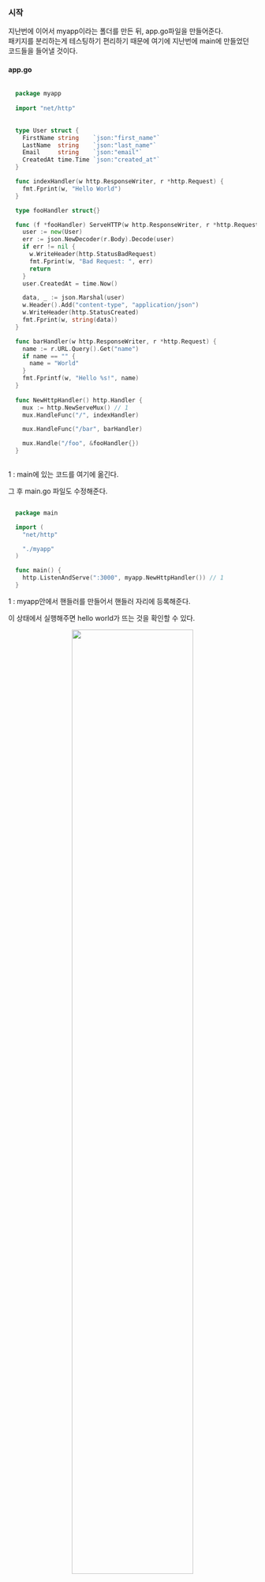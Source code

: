 ### 시작

지난번에 이어서 myapp이라는 폴더를 만든 뒤, app.go파일을 만들어준다.<br />
패키지를 분리하는게 테스팅하기 편리하기 때문에 여기에 지난번에 main에 만들었던 코드들을 들어낼 것이다. <br />
#### app.go
``` Go
  
  package myapp
  
  import "net/http"
  
  
  type User struct {
    FirstName string    `json:"first_name"`
    LastName  string    `json:"last_name"`
    Email     string    `json:"email"`
    CreatedAt time.Time `json:"created_at"`
  }

  func indexHandler(w http.ResponseWriter, r *http.Request) {
    fmt.Fprint(w, "Hello World")
  }

  type fooHandler struct{}

  func (f *fooHandler) ServeHTTP(w http.ResponseWriter, r *http.Request) {
    user := new(User)
    err := json.NewDecoder(r.Body).Decode(user)
    if err != nil {
      w.WriteHeader(http.StatusBadRequest)
      fmt.Fprint(w, "Bad Request: ", err)
      return
    }
    user.CreatedAt = time.Now()

    data, _ := json.Marshal(user)
    w.Header().Add("content-type", "application/json")
    w.WriteHeader(http.StatusCreated)
    fmt.Fprint(w, string(data))
  }

  func barHandler(w http.ResponseWriter, r *http.Request) {
    name := r.URL.Query().Get("name")
    if name == "" {
      name = "World"
    }
    fmt.Fprintf(w, "Hello %s!", name)
  }
  
  func NewHttpHandler() http.Handler {
    mux := http.NewServeMux() // 1
    mux.HandleFunc("/", indexHandler)

    mux.HandleFunc("/bar", barHandler)

    mux.Handle("/foo", &fooHandler{})
  }
  
```

1 : main에 있는 코드를 여기에 옮긴다.

그 후 main.go 파일도 수정해준다.

``` Go

  package main

  import (
    "net/http"

    "./myapp"
  )

  func main() {
    http.ListenAndServe(":3000", myapp.NewHttpHandler()) // 1
  }

```

1 : myapp안에서 핸들러를 만들어서 핸들러 자리에 등록해준다. <br />

이 상태에서 실행해주면 hello world가 뜨는 것을 확인할 수 있다. <br />

<p align = "center"> <img src = "https://user-images.githubusercontent.com/33046341/93848044-996c2a80-fce3-11ea-9569-48729eb5f220.png" width = 70%> </img></p>

그리고 /bar를 해주면 <br />
<p align = "center"> <img src = "https://user-images.githubusercontent.com/33046341/93848170-cae4f600-fce3-11ea-9c2d-4f2b69771f24.png" width = 70%> </img></p>

그리고 /foo를 해주면 json파일이 없기 대문에 EOF가 뜨는 것을 확인 할 수 있다. <br />
<p align = "center"> <img src = "https://user-images.githubusercontent.com/33046341/93848212-e6e89780-fce3-11ea-949f-f20aebbdc0e7.png" width = 70%> </img></p>

이제부터 테스팅 코드를 만들게 될건데 아까 만들었던 myapp폴더에 app_test.go파일을 만들어준다.<br />
Go에서는 <code>_test</code>만 붙여주면 Test코드로 작동한다. <br />
``` Go

  package myapp
  
  func TestIndexPathHandler(t *testing.T) { // 1
  
  }
  
```
  
1 : 이 부분은 양식이 정해져 있는데 testing패키지의 T포인터를 인자로 받게 된다. <br />
    이렇게 하면 앞에가 test로 시작하게 되고, testing패키지의 T포인터를 인자로 받게되는 함수인 테스트 함수가 되는 것이다.  <br />
    
이제 패키지 하나를 추가 하게 될 것인데 smartystreets의 goconvey라는 것이다. <br />
백그라운드에서 돌면서 파일이 갱신될 때 마다 자동으로 테스트를 해준다. <br />

[goconvey](https://github.com/smartystreets/goconvey)여기서 자세한 것을 확인 할 수 있다.

``` linux
  
  go get github.com/smartystreets/goconvey
  
```

를 사용하여 다운받자! <br />

그 다음 <code>goconvey</code>라는 명령어를 터미널에 실행하게 되면 <br />
<p align = "center"> <img src = "https://user-images.githubusercontent.com/33046341/93848540-d258cf00-fce4-11ea-9af5-98fc3498b48e.png" width = 70%> </img></p>

<code>http:localhost:8080</code>에 테스트 서버가 돌아가는 것을 확인 할 수 있다. <br />
<p align = "center"> <img src = "https://user-images.githubusercontent.com/33046341/93848590-02a06d80-fce5-11ea-8f92-ff91760ff999.png" width = 70%> </img></p>

먼저 build error부터 고쳐보자! <br />

``` Go

  package myapp
  
  import "testing"
  
  func TestIndexPathHandler(t *testing.T) { // 1
  
  }
  
```
으로 수정하게 되면 PASS가 되었음을 확인 할 수 있다. <br />
<p align = "center"> <img src = "https://user-images.githubusercontent.com/33046341/93848825-a68a1900-fce5-11ea-9cec-9761486ed809.png" width = 70%> </img></p>

이제 이어서 테스트 코드를 만들어보면 <br />

``` Go

  package myapp
  
  import "testing"
  
  func TestIndexPathHandler(t *testing.T) { 
    	res := httptest.NewRecorder() // 1
	    req := httptest.NewRequest("GET", "/", nil) // 2
  }
  
```

1 : httptest패키지가 있는데 실제 http프로토콜을 사용하지 않고, 가짜 response 할 수 있는 NewRecorder()를 만들어주고, <br />
2 : 테스트 용으로 request할 수 있는 코드인데 NewRequest() 인자가 3개가 들어간다. method, target, body가 들어간다.<br />
    그래서 method에 get, target에 indexpath , body는 없으니까 nil로 해준다. <br />
 
그 뒤 myapp/app.go에 돌아와서 NewHttpHandler()부분을 수정하여 준다. <br />
  
``` Go
  
  func indexHandler(w http.ResponseWriter, r *http.Request) {
	  fmt.Fprint(w, "Hello World")
  }
  
  func NewHttpHandler() http.Handler {
	mux := http.NewServeMux()
	mux.HandleFunc("/", indexHandler) // 1

	mux.HandleFunc("/bar", barHandler)

	mux.Handle("/foo", &fooHandler{})
	return mux
}

```
1 : 람다에서 indexHandler라는 함수로 분리를 시켜주었다. <br />

다시 myapp/app_test.go로 넘어와서 이어서 작성해준다. <br />

``` Go

  package myapp
  
  import "testing"
  
  func TestIndexPathHandler(t *testing.T) { 
    	res := httptest.NewRecorder() 
	    req := httptest.NewRequest("GET", "/", nil)
      
      indexHandler(res, req) // 1
      
      if res.Code != http.StatusOK { // 2
        t.Fatal("Failed!" , res.Code)
      }
  }
  
  
```

1 : 아까 만들었던 함수를 request하고, response를 넣어서 불러준다. <br />
2 : res.Code가 실패했을 경우 프로그램이 종료되도록 한다. <br />

이 상태로 저장을 하면 goconvey가 테스트를 진행 할 것이고, 결과가 뜨게 된다. <br />

<p align = "center"> <img src = "https://user-images.githubusercontent.com/33046341/93849449-21076880-fce7-11ea-9d64-2cfaca6a832c.png" width = 70%> </img></p>

이번에 가져올 패키지는 stretchr의 testfy라는 패키지를 추가할 것인데, 여기서 assert를 가져올 것이다. <br />

``` linux
  
  go get github.com/stretchr/testify/assert
  
```
를 새 터미널 창을 추가해서 설치해준다. 그 뒤 다시 돌아와서 <br />

``` Go

  package myapp
  
  import (
        "io/ioutil"
        "net/http"
        "net/http/httptest"
        "testing"

        "github.com/stretchr/testify/assert"
  )
  
  func TestIndexPathHandler(t *testing.T) {
      assert := assert.New(t) // 1
    	res := httptest.NewRecorder() 
	    req := httptest.NewRequest("GET", "/", nil)
      
      indexHandler(res, req)
      
      assert.Equal(http.StatusOK, res.Code) // 2
      data, _ := ioutil.ReadAll(res.Body) // 3
	    assert.Equal("Hello World", string(data)) 
  }
  
  func TestBarPathHandler_WithoutName(t *testing.T) { // 4
    assert := assert.New(t)

    res := httptest.NewRecorder()
    req := httptest.NewRequest("GET", "/bar", nil)
    
    barHandler(res, req)
    
    assert.Equal(http.StatusOK, res.Code)
    data, _ := ioutil.ReadAll(res.Body)
    assert.Equal("Hello World!", string(data))
  }
  
```

1 : assert를 추가 해준다.

2 : 기대하는 값(statusOK)과 맞는지 확인해준다. <br />
    -> 이렇게 하면 아까 썼던 if문을 쓰지 않아도 된다. <br />
    
3 : 실제 결과값은 res.Body에 들어있는데 바로 가져올 수 없기 때문에 ioutil.ReadAll을 사용해서 버퍼값을 전부 가져오게 한다. <br />
    이것을 사용하면 return 값과 error값이 나오게 되는데 data만 가져온다. <br />
    
4 : barHander 추가 <br />
    myapp/app.go에 barHandler 출력값이 'Hello World!'이므로 테스트코드에도 Hello World!로 넣어준다. <br />

이 때 저장 후에 goconvey로 테스팅을 하면 PASS가 뜬다. <br />
<p align = "center"> <img src = "https://user-images.githubusercontent.com/33046341/93848825-a68a1900-fce5-11ea-9cec-9761486ed809.png" width = 70%> </img></p>

``` Go

  package myapp
  
  import (
        "io/ioutil"
        "net/http"
        "net/http/httptest"
        "testing"

        "github.com/stretchr/testify/assert"
  )
  
  func TestIndexPathHandler(t *testing.T) {
      assert := assert.New(t)
    	res := httptest.NewRecorder() 
	    req := httptest.NewRequest("GET", "/", nil)
      
      indexHandler(res, req)
      
      assert.Equal(http.StatusOK, res.Code)
      data, _ := ioutil.ReadAll(res.Body)
	    assert.Equal("Hello World", string(data)) 
  }
  
  func TestBarPathHandler_WithoutName(t *testing.T) {
    assert := assert.New(t)

    res := httptest.NewRecorder()
    req := httptest.NewRequest("GET", "/", nil)
    
    barHandler(res, req)
    
    assert.Equal(http.StatusOK, res.Code)
    data, _ := ioutil.ReadAll(res.Body)
    assert.Equal("Hello World!", string(data))
  }
  
```

이제 '/bar'를 호출했는데, '/'로 바꾸어서 호출해보도록 하겠다.

그 뒤 저장하면 goconvey가 테스트 코드로 돌릴 것이고, 여전히 pass가 뜰 것이다.<br />
<p align = "center"> <img src = "https://user-images.githubusercontent.com/33046341/93848825-a68a1900-fce5-11ea-9cec-9761486ed809.png" width = 70%> </img></p>

여기서 이상한 것은 barHander로 호출되어 '/'로 보내졌을 때 '!'가 없어야 되는데 '!'가 있게 왔다는 의미이다. <br />
즉 mux를 제대로 사용하고 있지 않아 타겟이 '/'인데, barHandler()를 직접 호출하다 보니까 타겟이 적용이 안되었다는 것이다. <br />
그래서 barHandler(res, req)가 아니라 mux를 사용해야 타겟에 제대로 맞추어 사용된다는 것이다. <br />
그래서 코드를 수정하면 <br />

``` Go

  func TestBarPathHandler_WithoutName(t *testing.T) {
    assert := assert.New(t)

    res := httptest.NewRecorder()
    req := httptest.NewRequest("GET", "/", nil)

    mux := NewHttpHandler() // 추가
    mux.ServeHTTP(res, req) // 추가

    assert.Equal(http.StatusOK, res.Code)
    data, _ := ioutil.ReadAll(res.Body)
    assert.Equal("Hello World!", string(data))
  }
  
```

이렇게 되는데 이때 테스팅을 하게 되면 <br />
<p align = "center"> <img src = "https://user-images.githubusercontent.com/33046341/93850465-236ac200-fce9-11ea-8209-c435763e18b3.png" width = 70%> </img></p>
FAIL이 뜨는 것을 확인 할 수 있다. <br />

그래서 그 원인을 보면 <br />
<p align = "center"> <img src = "https://user-images.githubusercontent.com/33046341/93850525-41382700-fce9-11ea-8ab9-1230ba48a20d.png" width = 70%> </img></p>
'!'가 있어야 되는데 없다고 뜬다. <br />

정상적으로 인덱스 경로에 호출 되었다는 것을 알 수 있다. 그래서 인덱스 경로에서 '/bar'경로로 바꾸어주자! <br />

``` Go

  func TestBarPathHandler_WithoutName(t *testing.T) {
    assert := assert.New(t)

    res := httptest.NewRecorder()
    req := httptest.NewRequest("GET", "/bar", nil)

    mux := NewHttpHandler()
    mux.ServeHTTP(res, req)

    assert.Equal(http.StatusOK, res.Code)
    data, _ := ioutil.ReadAll(res.Body)
    assert.Equal("Hello World!", string(data))
  }
  
```

그리고  <br />

``` Go 
  
      mux := NewHttpHandler()
      mux.ServeHTTP(res, req)
```

이 부분을 카피하여 IndexPathHandler에 붙여넣기 해주면 분리되게 된다.<br/ >

``` Go
  
  func TestIndexPathHandler(t *testing.T) {
    assert := assert.New(t)

    res := httptest.NewRecorder()
    req := httptest.NewRequest("GET", "/", nil)

    mux := NewHttpHandler()
    mux.ServeHTTP(res, req)

    assert.Equal(http.StatusOK, res.Code)
    data, _ := ioutil.ReadAll(res.Body)
    assert.Equal("Hello World", string(data))
  }
  
```

그래서 실행하면 PASS 되는 것을 확인할 수 있다. <br />
<p align = "center"> <img src = "https://user-images.githubusercontent.com/33046341/93850727-ac81f900-fce9-11ea-80ff-f5596ae2b70f.png" width = 70%> </img></p>

이번에는 name과 함께 넣는 함수를 만들어 보자! 기존에 있던 TestBarPathHandler_WithoutName함수를 복붙해준다. <br />

``` Go
  
  func TestBarPathHandler_WithName(t *testing.T) {
    assert := assert.New(t)

    res := httptest.NewRecorder()
    req := httptest.NewRequest("GET", "/bar?name=chagbeom", nil) // 1

    mux := NewHttpHandler()
    mux.ServeHTTP(res, req)

    assert.Equal(http.StatusOK, res.Code)
    data, _ := ioutil.ReadAll(res.Body)
    assert.Equal("Hello changbeom!", string(data)) // 2
  }

```

1 : URL에 이름을 넣는다. <br />
2 : 해당 string과 같은지 비교한다. <br />

이렇게 해서 저장을 해주면 테스트 코드가 돌게 되고, 서버 실행 시 제대로 출력 됐음을 알 수 있다. <br />
<p align = "center"> <img src = "https://user-images.githubusercontent.com/33046341/93850972-35009980-fcea-11ea-986c-9a0e280fe77b.png" width = 70%> </img></p>

### 풀 소스
<code>myapp/app_test.go</code>
``` Go
  
  package myapp

  import (
    "io/ioutil"
    "net/http"
    "net/http/httptest"
    "testing"

    "github.com/stretchr/testify/assert"
  )

  func TestIndexPathHandler(t *testing.T) {
    assert := assert.New(t)

    res := httptest.NewRecorder()
    req := httptest.NewRequest("GET", "/", nil)

    mux := NewHttpHandler()
    mux.ServeHTTP(res, req)

    assert.Equal(http.StatusOK, res.Code)
    data, _ := ioutil.ReadAll(res.Body)
    assert.Equal("Hello World", string(data))
  }

  func TestBarPathHandler_WithoutName(t *testing.T) {
    assert := assert.New(t)

    res := httptest.NewRecorder()
    req := httptest.NewRequest("GET", "/bar", nil)

    mux := NewHttpHandler()
    mux.ServeHTTP(res, req)

    assert.Equal(http.StatusOK, res.Code)
    data, _ := ioutil.ReadAll(res.Body)
    assert.Equal("Hello World!", string(data))
  }

  func TestBarPathHandler_WithName(t *testing.T) {
    assert := assert.New(t)

    res := httptest.NewRecorder()
    req := httptest.NewRequest("GET", "/bar?name=chagbeom", nil)

    mux := NewHttpHandler()
    mux.ServeHTTP(res, req)

    assert.Equal(http.StatusOK, res.Code)
    data, _ := ioutil.ReadAll(res.Body)
    assert.Equal("Hello changbeom!", string(data))
  }
  
```

<code>myapp/app.go</code>
``` Go
  
  package myapp

  import (
    "encoding/json"
    "fmt"
    "net/http"
    "time"
  )

  type User struct {
    FirstName string    `json:"first_name"`
    LastName  string    `json:"last_name"`
    Email     string    `json:"email"`
    CreatedAt time.Time `json:"created_at"`
  }

  func indexHandler(w http.ResponseWriter, r *http.Request) {
    fmt.Fprint(w, "Hello World")
  }

  type fooHandler struct{}

  func (f *fooHandler) ServeHTTP(w http.ResponseWriter, r *http.Request) {
    user := new(User)
    err := json.NewDecoder(r.Body).Decode(user)
    if err != nil {
      w.WriteHeader(http.StatusBadRequest)
      fmt.Fprint(w, "Bad Request: ", err)
      return
    }
    user.CreatedAt = time.Now()

    data, _ := json.Marshal(user)
    w.Header().Add("content-type", "application/json")
    w.WriteHeader(http.StatusCreated)
    fmt.Fprint(w, string(data))
  }

  func barHandler(w http.ResponseWriter, r *http.Request) {
    name := r.URL.Query().Get("name")
    if name == "" {
      name = "World"
    }
    fmt.Fprintf(w, "Hello %s!", name)
  }

  func NewHttpHandler() http.Handler {
    mux := http.NewServeMux()
    mux.HandleFunc("/", indexHandler)

    mux.HandleFunc("/bar", barHandler)

    mux.Handle("/foo", &fooHandler{})
    return mux
  }

```

<code>main.go</code>
``` Go
  
  package main

  import (
    "net/http"

    "./myapp"
  )

  func main() {

    http.ListenAndServe(":3000", myapp.NewHttpHandler())
  }

```

